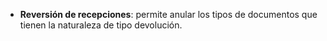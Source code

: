 - **Reversión de recepciones**: permite anular los tipos de documentos que tienen la naturaleza de tipo devolución.